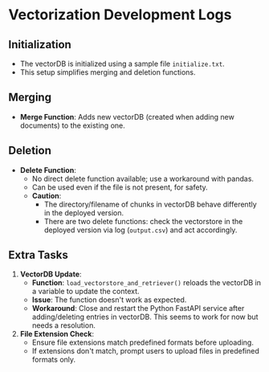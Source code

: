 # Vectorization Development Logs

## Initialization
- The vectorDB is initialized using a sample file `initialize.txt`.
- This setup simplifies merging and deletion functions.

## Merging
- **Merge Function**: Adds new vectorDB (created when adding new documents) to the existing one.

## Deletion
- **Delete Function**: 
  - No direct delete function available; use a workaround with pandas.
  - Can be used even if the file is not present, for safety.
  - **Caution**: 
    - The directory/filename of chunks in vectorDB behave differently in the deployed version.
    - There are two delete functions: check the vectorstore in the deployed version via log (`output.csv`) and act accordingly.

## Extra Tasks
1. **VectorDB Update**:
   - **Function**: `load_vectorstore_and_retriever()` reloads the vectorDB in a variable to update the context.
   - **Issue**: The function doesn't work as expected. 
   - **Workaround**: Close and restart the Python FastAPI service after adding/deleting entries in vectorDB. This seems to work for now but needs a resolution.
2. **File Extension Check**:
   - Ensure file extensions match predefined formats before uploading.
   - If extensions don't match, prompt users to upload files in predefined formats only.
